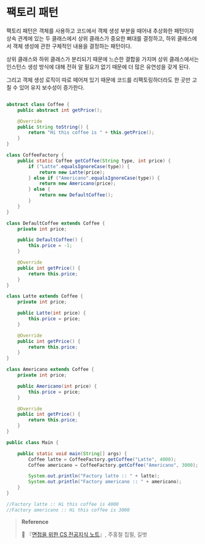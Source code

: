 # 팩토리 패턴

팩토리 패턴은 객체를 사용하고 코드에서 객체 생성 부분을 때어내 추상화한 패턴이자 상속 관계에 있는 두 클래스에서 상위 클래스가 중요한 뻐대를 결정하고, 하위 클래스에서 객체 생성에 관한 구체적인 내용을 결정하는 패턴이다.

상위 클래스와 하위 클래스가 분리되기 때문에 느슨한 결합을 가지며 상위 클래스에서는 인스턴스 생성 방식에 대해 전혀 알 필요가 없기 때문에 더 많은 유연성을 갖게 된다.

그리고 객체 생성 로직이 따로 떼어져 있기 때문에 코드를 리팩토링하더라도 한 곳만 고칠 수 있어 유지 보수성이 증가한다.



```java

abstract class Coffee {
    public abstract int getPrice();

    @Override
    public String toString() {
        return "Hi this coffee is " + this.getPrice();
    }
}

class CoffeeFactory {
    public static Coffee getCoffee(String type, int price) {
        if ("Latte".equalsIgnoreCase(type)) {
            return new Latte(price);
        } else if ("Americano".equalsIgnoreCase(type)) {
            return new Americano(price);
        } else {
            return new DefaultCoffee();
        }
    }
}

class DefaultCoffee extends Coffee {
    private int price;

    public DefaultCoffee() {
        this.price = -1;
    }

    @Override
    public int getPrice() {
        return this.price;
    }
}

class Latte extends Coffee {
    private int price;

    public Latte(int price) {
        this.price = price;
    }

    @Override
    public int getPrice() {
        return this.price;
    }
}

class Americano extends Coffee {
    private int price;

    public Americano(int price) {
        this.price = price;
    }

    @Override
    public int getPrice() {
        return this.price;
    }
}

public class Main {

    public static void main(String[] args) {
        Coffee latte = CoffeeFactory.getCoffee("Latte", 4000);
        Coffee americano = CoffeeFactory.getCoffee("Americano", 3000);

        System.out.println("Factory latte :: " + latte);
        System.out.println("Factory americano :: " + americano);
    }
}

//Factory latte :: Hi this coffee is 4000
//Factory americano :: Hi this coffee is 3000
```





> **Reference**
>
> :book: 『[면접을 위한 CS 전공지식 노트](https://www.gilbut.co.kr/book/view?bookcode=BN003386)』, 주홍철 집필, 길벗

